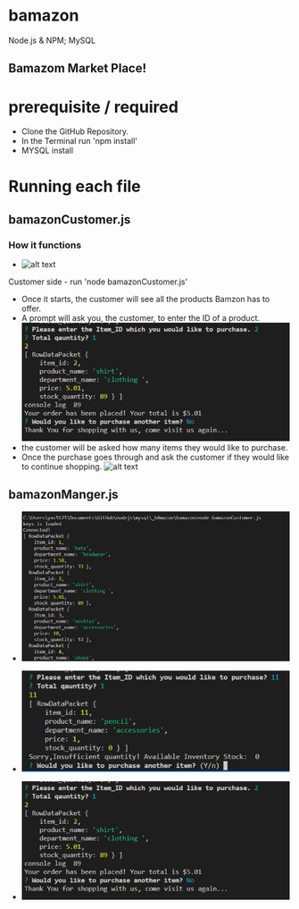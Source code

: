 # bamazon

Node.js & NPM; MySQL

## Bamazom Market Place!


# prerequisite / required

- Clone the GitHub Repository.
- In the Terminal run 'npm install'
- MYSQL install 

# Running each file

## bamazonCustomer.js

### How it functions

- ![alt text](https://media.giphy.com/media/pHXeniBEJnapX5Zq4l/giphy.gif)

Customer side - run 'node bamazonCustomer.js'

- Once it starts, the customer will see all the products Bamzon has to offer.
- A prompt will ask you, the customer, to enter the ID of a product.
![alt text](images\quesCustAnsw.JPG)
- the customer will be asked how many items they would like to purchase.
- Once the purchase goes through and ask the customer if they would like to continue shopping.
  ![alt text](images/prompt.png)

## bamazonManger.js


- ![alt text](.\images\firstDbSelectAll.JPG)

- ![alt text](\images\InsuffiQty.JPG)

- ![alt text](\images\quesCustAnsw.JPG)






